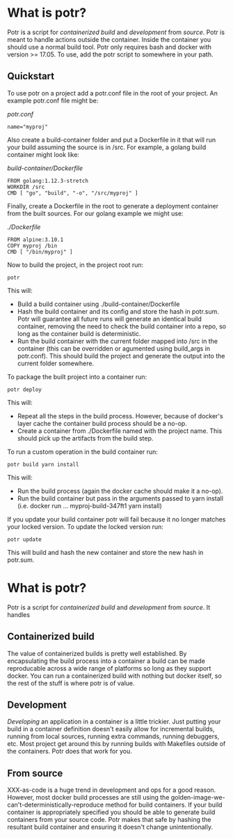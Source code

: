 # What is potr?

Potr is a script for *containerized build* and *development* from *source*. Potr is meant to handle
actions outside the container. Inside the container you should use a normal build tool. Potr only requires bash and docker with version >= 17.05. To use, add the potr script to somewhere in your path. 

## Quickstart

To use potr on a project add a potr.conf file in the root of your project. An example potr.conf file might be:

*potr.conf*
```
name="myproj"
```

Also create a build-container folder and put a Dockerfile in it that will run your build assuming the source is in /src. For example, a golang build container might look like:

*build-container/Dockerfile*
```
FROM golang:1.12.3-stretch
WORKDIR /src
CMD [ "go", "build", "-o", "/src/myproj" ]
```

Finally, create a Dockerfile in the root to generate a deployment container from the built sources.  For our golang example we might use:

*./Dockerfile*
```
FROM alpine:3.10.1
COPY myproj /bin
CMD [ "/bin/myproj" ]
```

Now to build the project, in the project root run:

```
potr
```

This will:

* Build a build container using ./build-container/Dockerfile
* Hash the build container and its config and store the hash in potr.sum. Potr will guarantee all future runs will generate an identical build container, removing the need to check the build container into a repo, so long as the container build is deterministic.
* Run the build container with the current folder mapped into /src in the container (this can be overridden or agumented using build_args in potr.conf). This should build the project and generate the output into the current folder somewhere.

To package the built project into a container run:

```
potr deploy
```

This will:

* Repeat all the steps in the build process. However, because of docker's layer cache the container build process should be a no-op.
* Create a container from ./Dockerfile named with the project name. This should pick up the artifacts from the build step.

To run a custom operation in the build container run:

```
potr build yarn install
```

This will:

* Run the build process (again the docker cache should make it a no-op).
* Run the build container but pass in the arguments passed to yarn install (i.e. docker run ... myproj-build-347ft1 yarn install)

If you update your build container potr will fail because it no longer matches your locked version. To update the locked version run:

```
potr update
```

This will build and hash the new container and store the new hash in potr.sum.

# What is potr?

Potr is a script for *containerized build* and *development* from *source*. It handles 

## Containerized build

The value of containerized builds is pretty well established. By encapsulating the build process
into a container a build can be made reproducable across a wide range of platforms so long as they
support docker. You can run a containerized build with nothing but docker itself, so the rest of the stuff is where potr is of value.

## Development

*Developing* an application in a container is a little trickier. Just putting your build in a 
container definition doesn't easily allow for incremental builds, running from local sources, running extra commands, running debuggers, etc. Most project get around this by running builds with Makefiles outside of the containers. Potr does that work for you.

## From source

XXX-as-code is a huge trend in development and ops for a good reason. However, most docker build processes are still using the golden-image-we-can't-deterministically-reproduce method for build containers. If your build container is appropriately specified you should be able to generate build containers from your source code. Potr makes that safe by hashing the resultant build container and ensuring it doesn't change unintentionally.